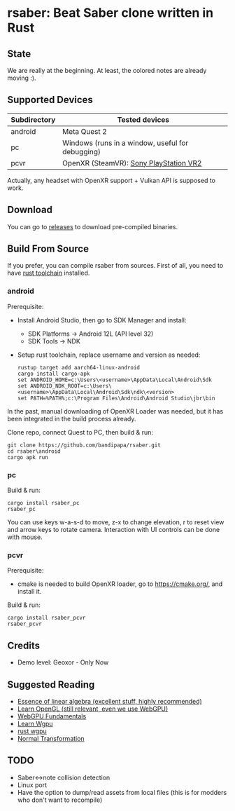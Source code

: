 # rsaber: Beat Saber clone written in Rust

## State

We are really at the beginning. At least, the colored notes are already moving :).

## Supported Devices

| Subdirectory | Tested devices                                                                                                  |
|--------------|-----------------------------------------------------------------------------------------------------------------|
| android      | Meta Quest 2                                                                                                    |
| pc           | Windows (runs in a window, useful for debugging)                                                                |
| pcvr         | OpenXR (SteamVR): [Sony PlayStation VR2](https://www.playstation.com/en-us/support/hardware/pc-prepare-ps-vr2/) |

Actually, any headset with OpenXR support + Vulkan API is supposed to work.

## Download

You can go to [releases](https://github.com/bandipapa/rsaber/releases/) to download pre-compiled binaries.

## Build From Source

If you prefer, you can compile rsaber from sources. First of all, you need to have [rust toolchain](https://rustup.rs/) installed.

### android

Prerequisite:
- Install Android Studio, then go to SDK Manager and install:
  - SDK Platforms -> Android 12L (API level 32)
  - SDK Tools -> NDK

- Setup rust toolchain, replace username and version as needed:
  ```
  rustup target add aarch64-linux-android
  cargo install cargo-apk
  set ANDROID_HOME=c:\Users\<username>\AppData\Local\Android\Sdk
  set ANDROID_NDK_ROOT=c:\Users\<username>\AppData\Local\Android\Sdk\ndk\<version>
  set PATH=%PATH%;c:\Program Files\Android\Android Studio\jbr\bin
  ```

In the past, manual downloading of OpenXR Loader was needed, but it has been integrated in the build
process already.

Clone repo, connect Quest to PC, then build & run:
```
git clone https://github.com/bandipapa/rsaber.git
cd rsaber\android
cargo apk run
```

### pc

Build & run:
```
cargo install rsaber_pc
rsaber_pc
```

You can use keys w-a-s-d to move, z-x to change elevation, r to reset view and arrow keys to rotate camera.
Interaction with UI controls can be done with mouse.

### pcvr

Prerequisite:
- cmake is needed to build OpenXR loader, go to https://cmake.org/, and install it.

Build & run:
```
cargo install rsaber_pcvr
rsaber_pcvr
```

## Credits

- Demo level: Geoxor - Only Now

## Suggested Reading

- [Essence of linear algebra (excellent stuff, highly recommended)](https://www.youtube.com/watch?v=fNk_zzaMoSs&list=PLZHQObOWTQDPD3MizzM2xVFitgF8hE_ab)
- [Learn OpenGL (still relevant, even we use WebGPU)](https://learnopengl.com/)
- [WebGPU Fundamentals](https://webgpufundamentals.org/)
- [Learn Wgpu](https://sotrh.github.io/learn-wgpu/)
- [rust wgpu](https://docs.rs/wgpu/latest/wgpu/)
- [Normal Transformation](https://paroj.github.io/gltut/Illumination/Tut09%20Normal%20Transformation.html)

## TODO

- Saber<->note collision detection
- Linux port
- Have the option to dump/read assets from local files (this is for modders who don't want to recompile)
